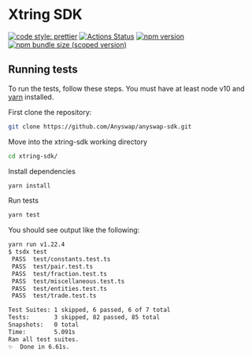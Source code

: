 # Xtring SDK

[![code style: prettier](https://img.shields.io/badge/code_style-prettier-ff69b4.svg?style=flat-square)](https://github.com/prettier/prettier)
[![Actions Status](https://github.com/Anyswap/anyswap-sdk/workflows/CI/badge.svg)](https://github.com/Anyswap/anyswap-sdk)
[![npm version](https://img.shields.io/npm/v/@anyswap/sdk/latest.svg)](https://www.npmjs.com/package/@anyswap/sdk/v/latest)
[![npm bundle size (scoped version)](https://img.shields.io/bundlephobia/minzip/@anyswap/sdk/latest.svg)](https://bundlephobia.com/result?p=@anyswap/sdk@latest)


## Running tests

To run the tests, follow these steps. You must have at least node v10 and [yarn](https://yarnpkg.com/) installed.

First clone the repository:

```sh
git clone https://github.com/Anyswap/anyswap-sdk.git
```

Move into the xtring-sdk working directory

```sh
cd xtring-sdk/
```

Install dependencies

```sh
yarn install
```

Run tests

```sh
yarn test
```

You should see output like the following:

```sh
yarn run v1.22.4
$ tsdx test
 PASS  test/constants.test.ts
 PASS  test/pair.test.ts
 PASS  test/fraction.test.ts
 PASS  test/miscellaneous.test.ts
 PASS  test/entities.test.ts
 PASS  test/trade.test.ts

Test Suites: 1 skipped, 6 passed, 6 of 7 total
Tests:       3 skipped, 82 passed, 85 total
Snapshots:   0 total
Time:        5.091s
Ran all test suites.
✨  Done in 6.61s.
```
